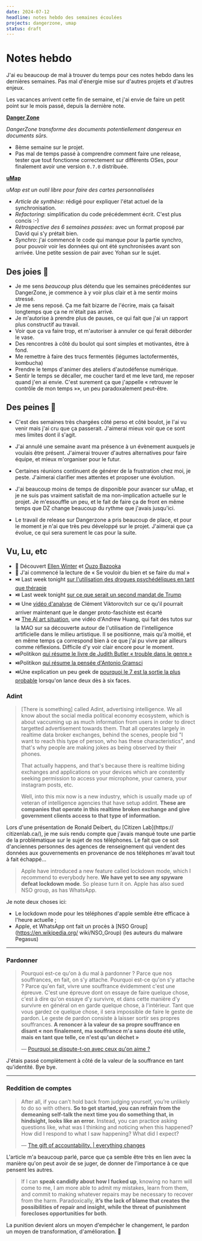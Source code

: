 ```yaml
---
date: 2024-07-12
headline: notes hebdo des semaines écoulées
projects: dangerzone, umap
status: draft
---
```


# Notes hebdo 

J'ai eu beaucoup de mal à trouver du temps pour ces notes hebdo dans les
dernières semaines. Pas mal d'énergie mise sur d'autres projets et d'autres
enjeux.

Les vacances arrivent cette fin de semaine, et j'ai envie de faire un petit
point sur le mois passé, depuis la dernière note.

**[Danger Zone](https://dangerzone.rocks/)**

*DangerZone transforme des documents potentiellement dangereux en documents sûrs.*

- 8ème semaine sur le projet.
- Pas mal de temps passé à comprendre comment faire une release, tester que tout
  fonctionne correctement sur différents OSes, pour finalement avoir une version
  `0.7.0` distribuée.

**[uMap](https://umap-project.org)**

*uMap est un outil libre pour faire des cartes personnalisées*

- _Article de synthèse_: rédigé pour expliquer l'état actuel de la synchronisation.
- _Refactoring_: simplification du code précédemment écrit. C'est plus concis :-)
- _Rétrospective des 6 semaines passées_: avec un format proposé par David qui s'y prétait bien.
- _Synchro_: j'ai commencé le code qui manque pour la partie synchro, pour
  pouvoir voir les données qui ont été synchronisées avant son arrivée. Une petite
  session de pair avec Yohan sur le sujet.


## Des joies 🤗

- Je me sens *beaucoup* plus détendu que les semaines précédentes sur
  DangerZone, je commence à y voir plus clair et à me sentir moins stressé.
- Je me sens reposé. Ça me fait bizarre de l'écrire, mais ça faisait longtemps que ça ne m'était pas arrivé.
- Je m'autorise à prendre plus de pauses, ce qui fait que j'ai un rapport plus constructif au travail.
- Voir que ça va faire trop, et m'autoriser à annuler ce qui ferait déborder le vase.
- Des rencontres à côté du boulot qui sont simples et motivantes, être à fond.
- Me remettre à faire des trucs fermentés (légumes lactofermentés, kombucha)
- Prendre le temps d'animer des ateliers d'autodéfense numérique.
- Sentir le temps se décaller, me coucher tard et me leve tard, me reposer quand
  j'en ai envie. C'est surement ça que j'appelle « retrouver le contrôle de mon
  temps »», un peu paradoxalement peut-être.

## Des peines 😬

- C'est des semaines très chargées côté perso et côté boulot, je l'ai vu venir
  mais j'ai cru que ça passerait. J'aimerai mieux voir que ce sont mes limites
  dont il s'agit.

- J'ai annulé une semaine avant ma présence à un évènement auxquels je voulais
  être présent. J'aimerai trouver d'autres alternatives pour faire équipe, et
  mieux m'organiser pour le futur.

- Certaines réunions continuent de générer de la frustration chez moi, je peste.
  J'aimerai clarifier mes attentes et proposer une évolution.

- J'ai beaucoup moins de temps de disponible pour avancer sur uMap, et je ne
  suis pas vraiment satisfait de ma non-implication actuelle sur le projet. Je
  m'essouffle un peu, et le fait de faire ça de front en même temps que DZ change
  beaucoup du rythme que j'avais jusqu'ici.

- Le travail de release sur Dangerzone a pris beaucoup de place, et pour le moment
  je n'ai que très peu développé sur le projet. J'aimerai que ça évolue, ce qui sera
  surement le cas pour la suite.

## Vu, Lu, etc

- 🎵 Découvert [Ellen Winter](https://www.youtube.com/watch?v=hB4E0B2uyKQ) et [Ouzo Bazooka](https://music.youtube.com/watch?v=UnzXKRl-vi4)
- 📘 J'ai commencé la lecture de « Se vouloir du bien et se faire du mal »
- ⏯️  Last week tonight [sur l'utilisation des drogues psychédéliques en tant que thérapie](https://www.youtube.com/watch?v=a546lxxJIhE)
- ⏯️  Last week tonight [sur ce que serait un second mandat de Trump](https://www.youtube.com/watch?v=gYwqpx6lp_s)
- ⏯️  Une [vidéo d'analyse](https://www.youtube.com/watch?v=AAZMzW2H9cI) de Clément Viktorovitch sur ce qu'il pourrait arriver maintenant que le danger proto-faschiste est écarté
- ⏯️ [The AI art situation](https://www.youtube.com/watch?v=FHOAeFkoVLw&t=898s), une vidéo d'Andrew Huang, qui fait des tutos sur la MAO sur sa découverte autour de l'utilisation de l'intelligence artificielle dans le milieu artistique. Il se positionne, mais qu'à moitié, et en même temps ça correspond bien à ce que j'ai pu vivre par ailleurs comme réflexions. Difficile d'y voir clair encore pour le moment.
- ⏯️Politikon [qui résume le livre de Judith Butler « trouble dans le genre »](https://www.youtube.com/watch?v=8HvZqrpcUyc)
- ⏯️Politikon [qui résume la pensée d'Antonio Gramsci](https://www.youtube.com/watch?v=K3vf4DSL_GE)
- ⏯️Une explication un peu geek de [pourquoi le 7 est la sortie la plus probable](https://www.youtube.com/watch?v=nghmEH1mISI&t=273s) lorsqu'on lance deux dès à six faces.

### Adint

> [There is something] called Adint, advertising intelligence. We all know about
> the social media political economy ecosystem, which is about vaccuming up as
> much information from users in order to  direct targetted advertisement towards
> them. That all operates largely in realtime data broker exchanges, behind
> the scenes, people bid "I want to reach this type of person, who has these
> characteristics", and that's why people are making jokes as being observed by
> their phones.
> 
> That actually happens, and that's because there is realtime biding exchanges
> and applications on your devices which are constently seeking permission to
> access your microphone, your camera, your instagram posts, etc.
> 
> Well, into this mix now is a new industry, which is usually made up of veteran
> of intelligence agencies that have setup addint. **These are companies that
> operate in this realtime broken exchange and give government clients access to
> that type of information.**

Lors d'une présentation de Ronald Deibert, du [Citizen Lab](https://
citizenlab.ca/), je me suis rendu compte que j'avais manqué toute une partie de
la problématique sur le sujet de nos téléphones. Le fait que ce soit d'anciennes
personnes des agences de renseignement qui vendent des données aux gouvernements
en provenance de nos téléphones m'avait tout à fait échappé…

> Apple have introduced a new feature called lockdown mode, which I recommend to
everybody here. **We have yet to see any spyware defeat lockdown mode**. So please
turn it on. Apple has also sued NSO group, as has WhatsApp.

Je note deux choses ici:

- Le lockdown mode pour les téléphones d'apple semble être efficace à l'heure actuelle ;
- Apple, et WhatsApp ont fait un procès à [NSO Group](https://en.wikipedia.org/
  wiki/NSO_Group) (les auteurs du malware Pegasus)

---

### Pardonner

> Pourquoi est-ce qu'on à du mal à pardonner ? Parce que nos souffrances, en
fait, on s'y attache. Pourquoi est-ce qu'on s'y attache ? Parce qu'en fait,
vivre une souffrance évidemment c'est une épreuve. C'est une épreuve dont on
essaye de faire quelque chose, c'est à dire qu'on essaye d'y survivre, et dans
cette manière d'y survivre en général on en garde quelque chose, à l'intérieur.
Tant que vous gardez ce quelque chose, il sera impossible de faire le geste de
pardon. Le geste de pardon consiste à laisser sortir ses propres souffrances.
**A renoncer à la valeur de sa propre souffrance en disant « non finalement,
ma souffrance m'a sans doute été utile, mais en tant que telle, ce n'est qu'un
déchet »**
>
> —  [Pourquoi se dispute-t-on avec ceux qu'on aime ?](https://www.youtube.com/watch?v=icZNfugCBIU)

J'étais passé complètement à côté de la valeur de la souffrance en tant
qu'identité. Bye bye.

---

### Reddition de comptes

> After all, if you can’t hold back from judging yourself, you’re unlikely
> to do so with others. **So to get started, you can refrain from the demeaning
> self-talk the next time you do something that, in hindsight, looks like an
> error.** Instead, you can practice asking questions like, what was I thinking and
> noticing when this happened? How did I respond to what I saw happening? What did
> I expect? 
> 
> — [The gift of accountability. | everything changes](https://everythingchanges.us/blog/the-gift-of-accountability/)

L'article m'a beaucoup parlé, parce que ça semble être très en lien avec la
manière qu'on peut avoir de se juger, de donner de l'importance à ce que pensent
les autres.

> If I can **speak candidly about how I fucked up**, knowing no harm will come to
> me, I am more able to admit my mistakes, learn from them, and commit to making
> whatever repairs may be necessary to recover from the harm. Paradoxically, **it’s
> the lack of blame that creates the possibilities of repair and insight, while
> the threat of punishment forecloses opportunities for both**.

La punition devient alors un moyen d'empécher le changement, le pardon un moyen
de transformation, d'amélioration. 🤯
